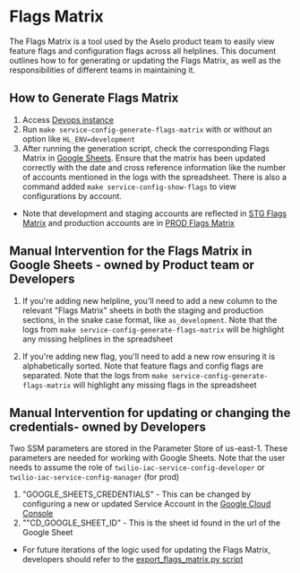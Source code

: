 # Flags Matrix

The Flags Matrix is a tool used by the Aselo product team to easily view feature flags and configuration flags across all helplines. This document outlines how to for generating or updating the Flags Matrix, as well as the responsibilities of different teams in maintaining it.


## How to Generate Flags Matrix

1. Access [Devops instance](https://github.com/techmatters/infrastructure-config/blob/master/terraform/modules/devops-instance/README.md)
2. Run `make service-config-generate-flags-matrix` with or without an option like `HL_ENV=development`
3. After running the generation script, check the corresponding Flags Matrix in [Google Sheets](https://docs.google.com/spreadsheets/d/1UccoRr51TiQR6tUsq3SrNsP9FVm0tMfhdWX7VvHXkbQ/edit?gid=1480518226#gid=285517452). Ensure that the matrix has been updated correctly with the date and cross reference information like the number of accounts mentioned in the logs with the spreadsheet. There is also a command added `make service-config-show-flags` to view configurations by account.

- Note that development and staging accounts are reflected in [STG Flags Matrix](https://docs.google.com/spreadsheets/d/1UccoRr51TiQR6tUsq3SrNsP9FVm0tMfhdWX7VvHXkbQ/edit?gid=285517452#gid=285517452) and production accounts are in [PROD Flags Matrix](https://docs.google.com/spreadsheets/d/1UccoRr51TiQR6tUsq3SrNsP9FVm0tMfhdWX7VvHXkbQ/edit?gid=285517452#gid=97934865)


## Manual Intervention for the Flags Matrix in Google Sheets - owned by Product team or Developers

1. If you're adding new helpline, you'll need to add a new column to the relevant "Flags Matrix" sheets in both the staging and production sections, in the snake case format, like `as_development`. Note that the logs from `make service-config-generate-flags-matrix` will be highlight any missing helplines in the spreadsheet

2. If you're adding new flag, you'll need to add a new row ensuring it is alphabetically sorted. Note that feature flags and config flags are separated. Note that the logs from `make service-config-generate-flags-matrix` will highlight any missing flags in the spreadsheet



## Manual Intervention for updating or changing the credentials- owned by Developers

Two SSM parameters are stored in the Parameter Store of us-east-1. These parameters are needed for working with Google Sheets. Note that the user needs to assume the role of `twilio-iac-service-config-developer` or `twilio-iac-service-config-manager` (for prod)
1. "GOOGLE_SHEETS_CREDENTIALS" - This can be changed by configuring a new or updated Service Account in the [Google Cloud Console](https://console.cloud.google.com/apis/credentials) 
2. ""CD_GOOGLE_SHEET_ID" - This is the sheet id found in the url of the Google Sheet

- For future iterations of the logic used for updating the Flags Matrix, developers should refer to the [export_flags_matrix.py script](./scripts/python_tools/src/gsheet/export_flags_matrix.py)